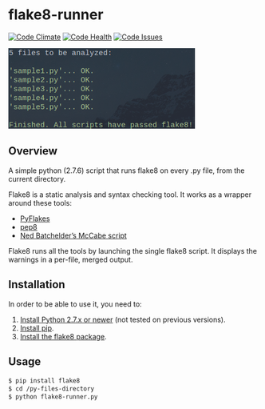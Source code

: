 # flake8-runner

[![Code Climate](https://codeclimate.com/github/nhquiroz/flake8-runner/badges/gpa.svg)](https://codeclimate.com/github/nhquiroz/flake8-runner) [![Code Health](https://landscape.io/github/nhquiroz/flake8-runner/master/landscape.svg?style=flat)](https://landscape.io/github/nhquiroz/flake8-runner/master) [![Code Issues](http://www.quantifiedcode.com/api/v1/project/0a93b03370334f97b31c6a2bc4398d0d/badge.svg)](http://www.quantifiedcode.com/app/project/0a93b03370334f97b31c6a2bc4398d0d)

![screenshot](https://github.com/nhquiroz/flake8-runner/blob/master/screenshots/test-ok.png)

## Overview

A simple python (2.7.6) script that runs flake8 on every .py file, from the current directory.  

Flake8 is a static analysis and syntax checking tool. It works as a wrapper around these tools:

- [PyFlakes](https://pypi.python.org/pypi/pyflakes)
- [pep8](https://pypi.python.org/pypi/pep8)
- [Ned Batchelder’s McCabe script](https://pypi.python.org/pypi/mccabe)

Flake8 runs all the tools by launching the single flake8 script. It displays the warnings in a per-file, merged output.  

## Installation
In order to be able to use it, you need to:  

1. [Install Python 2.7.x or newer](https://www.python.org/downloads/) (not tested on previous versions).  
2. [Install pip](https://pip.pypa.io/en/latest/installing.html).    
3. [Install the flake8 package](https://pypi.python.org/pypi/flake8).  

## Usage

```
$ pip install flake8
$ cd /py-files-directory
$ python flake8-runner.py
```
